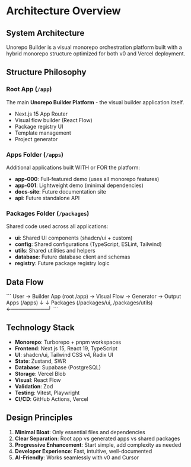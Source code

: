 # Architecture Overview

## System Architecture

Unorepo Builder is a visual monorepo orchestration platform built with a hybrid monorepo structure optimized for both v0 and Vercel deployment.

## Structure Philosophy

### Root App (`/app`)
The main **Unorepo Builder Platform** - the visual builder application itself.
- Next.js 15 App Router
- Visual flow builder (React Flow)
- Package registry UI
- Template management
- Project generator

### Apps Folder (`/apps`)
Additional applications built WITH or FOR the platform:
- **app-000**: Full-featured demo (uses all monorepo features)
- **app-001**: Lightweight demo (minimal dependencies)
- **docs-site**: Future documentation site
- **api**: Future standalone API

### Packages Folder (`/packages`)
Shared code used across all applications:
- **ui**: Shared UI components (shadcn/ui + custom)
- **config**: Shared configurations (TypeScript, ESLint, Tailwind)
- **utils**: Shared utilities and helpers
- **database**: Future database client and schemas
- **registry**: Future package registry logic

## Data Flow

\`\`\`
User → Builder App (root /app) → Visual Flow → Generator → Output Apps (/apps)
                ↓                                              ↓
         Packages (/packages/ui, /packages/utils)  ←──────────┘
\`\`\`

## Technology Stack

- **Monorepo**: Turborepo + pnpm workspaces
- **Frontend**: Next.js 15, React 19, TypeScript
- **UI**: shadcn/ui, Tailwind CSS v4, Radix UI
- **State**: Zustand, SWR
- **Database**: Supabase (PostgreSQL)
- **Storage**: Vercel Blob
- **Visual**: React Flow
- **Validation**: Zod
- **Testing**: Vitest, Playwright
- **CI/CD**: GitHub Actions, Vercel

## Design Principles

1. **Minimal Bloat**: Only essential files and dependencies
2. **Clear Separation**: Root app vs generated apps vs shared packages
3. **Progressive Enhancement**: Start simple, add complexity as needed
4. **Developer Experience**: Fast, intuitive, well-documented
5. **AI-Friendly**: Works seamlessly with v0 and Cursor
